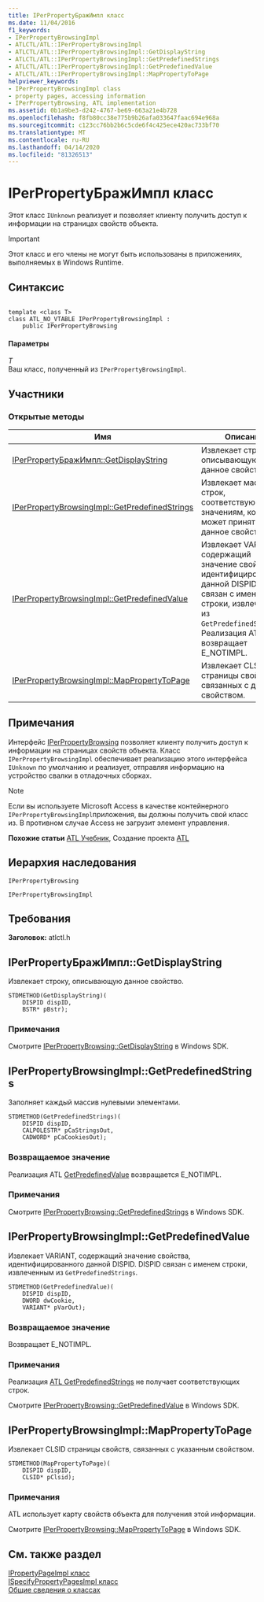 ```yaml
---
title: IPerPropertyБражИмпл класс
ms.date: 11/04/2016
f1_keywords:
- IPerPropertyBrowsingImpl
- ATLCTL/ATL::IPerPropertyBrowsingImpl
- ATLCTL/ATL::IPerPropertyBrowsingImpl::GetDisplayString
- ATLCTL/ATL::IPerPropertyBrowsingImpl::GetPredefinedStrings
- ATLCTL/ATL::IPerPropertyBrowsingImpl::GetPredefinedValue
- ATLCTL/ATL::IPerPropertyBrowsingImpl::MapPropertyToPage
helpviewer_keywords:
- IPerPropertyBrowsingImpl class
- property pages, accessing information
- IPerPropertyBrowsing, ATL implementation
ms.assetid: 0b1a9be3-d242-4767-be69-663a21e4b728
ms.openlocfilehash: f8fb80cc38e775b9b26afa033647faac694e968a
ms.sourcegitcommit: c123cc76bb2b6c5cde6f4c425ece420ac733bf70
ms.translationtype: MT
ms.contentlocale: ru-RU
ms.lasthandoff: 04/14/2020
ms.locfileid: "81326513"
---
```

# <a name="iperpropertybrowsingimpl-class"></a>IPerPropertyБражИмпл класс

Этот класс `IUnknown` реализует и позволяет клиенту получить доступ к информации на страницах свойств объекта.

> [!IMPORTANT]
> Этот класс и его члены не могут быть использованы в приложениях, выполняемых в Windows Runtime.

## <a name="syntax"></a>Синтаксис

```

template <class T>
class ATL_NO_VTABLE IPerPropertyBrowsingImpl :
    public IPerPropertyBrowsing
```

#### <a name="parameters"></a>Параметры

*T*<br/>
Ваш класс, полученный из `IPerPropertyBrowsingImpl`.

## <a name="members"></a>Участники

### <a name="public-methods"></a>Открытые методы

|Имя|Описание|
|----------|-----------------|
|[IPerPropertyБражИмпл::GetDisplayString](#getdisplaystring)|Извлекает строку, описывающую данное свойство.|
|[IPerPropertyBrowsingImpl::GetPredefinedStrings](#getpredefinedstrings)|Извлекает массив строк, соответствующих значениям, которые может принять данное свойство.|
|[IPerPropertyBrowsingImpl::GetPredefinedValue](#getpredefinedvalue)|Извлекает VARIANT, содержащий значение свойства, идентифицированного данной DISPID. DISPID связан с именем строки, извлеченным из `GetPredefinedStrings`. Реализация ATL возвращает E_NOTIMPL.|
|[IPerPropertyBrowsingImpl::MapPropertyToPage](#mappropertytopage)|Извлекает CLSID страницы свойств, связанных с данным свойством.|

## <a name="remarks"></a>Примечания

Интерфейс [IPerPropertyBrowsing](/windows/win32/api/ocidl/nn-ocidl-iperpropertybrowsing) позволяет клиенту получить доступ к информации на страницах свойств объекта. Класс `IPerPropertyBrowsingImpl` обеспечивает реализацию этого интерфейса `IUnknown` по умолчанию и реализует, отправляя информацию на устройство свалки в отладочных сборках.

> [!NOTE]
> Если вы используете Microsoft Access в качестве контейнерного `IPerPropertyBrowsingImpl`приложения, вы должны получить свой класс из. В противном случае Access не загрузит элемент управления.

**Похожие статьи** [ATL Учебник](../../atl/active-template-library-atl-tutorial.md), Создание проекта [ATL](../../atl/reference/creating-an-atl-project.md)

## <a name="inheritance-hierarchy"></a>Иерархия наследования

`IPerPropertyBrowsing`

`IPerPropertyBrowsingImpl`

## <a name="requirements"></a>Требования

**Заголовок:** atlctl.h

## <a name="iperpropertybrowsingimplgetdisplaystring"></a><a name="getdisplaystring"></a>IPerPropertyБражИмпл::GetDisplayString

Извлекает строку, описывающую данное свойство.

```
STDMETHOD(GetDisplayString)(
    DISPID dispID,
    BSTR* pBstr);
```

### <a name="remarks"></a>Примечания

Смотрите [IPerPropertyBrowsing::GetDisplayString](/windows/win32/api/ocidl/nf-ocidl-iperpropertybrowsing-getdisplaystring) в Windows SDK.

## <a name="iperpropertybrowsingimplgetpredefinedstrings"></a><a name="getpredefinedstrings"></a>IPerPropertyBrowsingImpl::GetPredefinedStrings

Заполняет каждый массив нулевыми элементами.

```
STDMETHOD(GetPredefinedStrings)(
    DISPID dispID,
    CALPOLESTR* pCaStringsOut,
    CADWORD* pCaCookiesOut);
```

### <a name="return-value"></a>Возвращаемое значение

Реализация ATL [GetPredefinedValue](#getpredefinedvalue) возвращается E_NOTIMPL.

### <a name="remarks"></a>Примечания

Смотрите [IPerPropertyBrowsing::GetPredefinedStrings](/windows/win32/api/ocidl/nf-ocidl-iperpropertybrowsing-getpredefinedstrings) в Windows SDK.

## <a name="iperpropertybrowsingimplgetpredefinedvalue"></a><a name="getpredefinedvalue"></a>IPerPropertyBrowsingImpl::GetPredefinedValue

Извлекает VARIANT, содержащий значение свойства, идентифицированного данной DISPID. DISPID связан с именем строки, извлеченным из `GetPredefinedStrings`.

```
STDMETHOD(GetPredefinedValue)(
    DISPID dispID,
    DWORD dwCookie,
    VARIANT* pVarOut);
```

### <a name="return-value"></a>Возвращаемое значение

Возвращает E_NOTIMPL.

### <a name="remarks"></a>Примечания

Реализация [ATL GetPredefinedStrings](#getpredefinedstrings) не получает соответствующих строк.

Смотрите [IPerPropertyBrowsing::GetPredefinedValue](/windows/win32/api/ocidl/nf-ocidl-iperpropertybrowsing-getpredefinedvalue) в Windows SDK.

## <a name="iperpropertybrowsingimplmappropertytopage"></a><a name="mappropertytopage"></a>IPerPropertyBrowsingImpl::MapPropertyToPage

Извлекает CLSID страницы свойств, связанных с указанным свойством.

```
STDMETHOD(MapPropertyToPage)(
    DISPID dispID,
    CLSID* pClsid);
```

### <a name="remarks"></a>Примечания

ATL использует карту свойств объекта для получения этой информации.

Смотрите [IPerPropertyBrowsing::MapPropertyToPage](/windows/win32/api/ocidl/nf-ocidl-iperpropertybrowsing-mappropertytopage) в Windows SDK.

## <a name="see-also"></a>См. также раздел

[IPropertyPageImpl класс](../../atl/reference/ipropertypageimpl-class.md)<br/>
[ISpecifyPropertyPagesImpl класс](../../atl/reference/ispecifypropertypagesimpl-class.md)<br/>
[Общие сведения о классах](../../atl/atl-class-overview.md)
